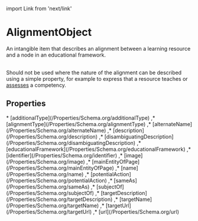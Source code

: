 import Link from 'next/link'

# AlignmentObject

An intangible item that describes an alignment between a learning resource and a node in an educational framework.<br/><br/>

Should not be used where the nature of the alignment can be described using a simple property, for example to express that a resource <Link href="/teaches">teaches</Link> or <a class="localLink" href="/assesses">assesses</a> a competency.

## Properties

<Grid>
* [additionalType](/Properties/Schema.org/additionalType)
,* [alignmentType](/Properties/Schema.org/alignmentType)
,* [alternateName](/Properties/Schema.org/alternateName)
,* [description](/Properties/Schema.org/description)
,* [disambiguatingDescription](/Properties/Schema.org/disambiguatingDescription)
,* [educationalFramework](/Properties/Schema.org/educationalFramework)
,* [identifier](/Properties/Schema.org/identifier)
,* [image](/Properties/Schema.org/image)
,* [mainEntityOfPage](/Properties/Schema.org/mainEntityOfPage)
,* [name](/Properties/Schema.org/name)
,* [potentialAction](/Properties/Schema.org/potentialAction)
,* [sameAs](/Properties/Schema.org/sameAs)
,* [subjectOf](/Properties/Schema.org/subjectOf)
,* [targetDescription](/Properties/Schema.org/targetDescription)
,* [targetName](/Properties/Schema.org/targetName)
,* [targetUrl](/Properties/Schema.org/targetUrl)
,* [url](/Properties/Schema.org/url)

</Grid>

